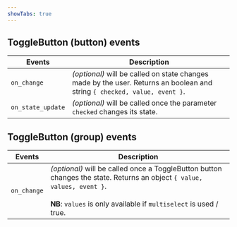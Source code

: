```yaml
---
showTabs: true
---
```


## ToggleButton (button) events

| Events            | Description                                                                                                               |
| ----------------- | ------------------------------------------------------------------------------------------------------------------------- |
| `on_change`       | _(optional)_ will be called on state changes made by the user. Returns an boolean and string `{ checked, value, event }`. |
| `on_state_update` | _(optional)_ will be called once the parameter `checked` changes its state.                                               |

## ToggleButton (group) events

| Events      | Description                                                                                                                                                                                              |
| ----------- | -------------------------------------------------------------------------------------------------------------------------------------------------------------------------------------------------------- |
| `on_change` | _(optional)_ will be called once a ToggleButton button changes the state. Returns an object `{ value, values, event }`. <br /><br /> **NB**: `values` is only available if `multiselect` is used / true. |

